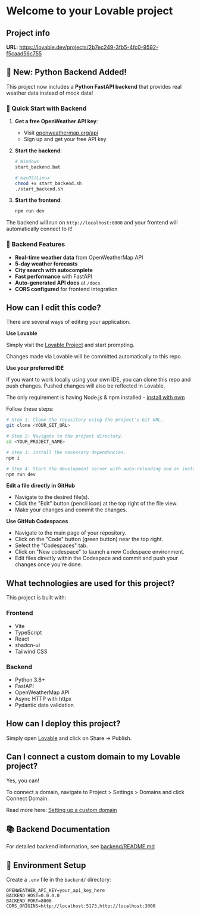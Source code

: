 # Welcome to your Lovable project

## Project info

**URL**: https://lovable.dev/projects/2b7ec249-3fb5-4fc0-9592-f5caad56c755

## 🌟 New: Python Backend Added!

This project now includes a **Python FastAPI backend** that provides real weather data instead of mock data!

### 🚀 Quick Start with Backend

1. **Get a free OpenWeather API key**:
   - Visit [openweathermap.org/api](https://openweathermap.org/api)
   - Sign up and get your free API key

2. **Start the backend**:
   ```bash
   # Windows
   start_backend.bat
   
   # macOS/Linux
   chmod +x start_backend.sh
   ./start_backend.sh
   ```

3. **Start the frontend**:
   ```bash
   npm run dev
   ```

The backend will run on `http://localhost:8000` and your frontend will automatically connect to it!

### 🔧 Backend Features

- **Real-time weather data** from OpenWeatherMap API
- **5-day weather forecasts**
- **City search with autocomplete**
- **Fast performance** with FastAPI
- **Auto-generated API docs** at `/docs`
- **CORS configured** for frontend integration

## How can I edit this code?

There are several ways of editing your application.

**Use Lovable**

Simply visit the [Lovable Project](https://lovable.dev/projects/2b7ec249-3fb5-4fc0-9592-f5caad56c755) and start prompting.

Changes made via Lovable will be committed automatically to this repo.

**Use your preferred IDE**

If you want to work locally using your own IDE, you can clone this repo and push changes. Pushed changes will also be reflected in Lovable.

The only requirement is having Node.js & npm installed - [install with nvm](https://github.com/nvm-sh/nvm#installing-and-updating)

Follow these steps:

```sh
# Step 1: Clone the repository using the project's Git URL.
git clone <YOUR_GIT_URL>

# Step 2: Navigate to the project directory.
cd <YOUR_PROJECT_NAME>

# Step 3: Install the necessary dependencies.
npm i

# Step 4: Start the development server with auto-reloading and an instant preview.
npm run dev
```

**Edit a file directly in GitHub**

- Navigate to the desired file(s).
- Click the "Edit" button (pencil icon) at the top right of the file view.
- Make your changes and commit the changes.

**Use GitHub Codespaces**

- Navigate to the main page of your repository.
- Click on the "Code" button (green button) near the top right.
- Select the "Codespaces" tab.
- Click on "New codespace" to launch a new Codespace environment.
- Edit files directly within the Codespace and commit and push your changes once you're done.

## What technologies are used for this project?

This project is built with:

### Frontend
- Vite
- TypeScript
- React
- shadcn-ui
- Tailwind CSS

### Backend
- Python 3.8+
- FastAPI
- OpenWeatherMap API
- Async HTTP with httpx
- Pydantic data validation

## How can I deploy this project?

Simply open [Lovable](https://lovable.dev/projects/2b7ec249-3fb5-4fc0-9592-f5caad56c755) and click on Share -> Publish.

## Can I connect a custom domain to my Lovable project?

Yes, you can!

To connect a domain, navigate to Project > Settings > Domains and click Connect Domain.

Read more here: [Setting up a custom domain](https://docs.lovable.dev/tips-tricks/custom-domain#step-by-step-guide)

## 📚 Backend Documentation

For detailed backend information, see [backend/README.md](backend/README.md)

## 🔑 Environment Setup

Create a `.env` file in the `backend/` directory:

```env
OPENWEATHER_API_KEY=your_api_key_here
BACKEND_HOST=0.0.0.0
BACKEND_PORT=8000
CORS_ORIGINS=http://localhost:5173,http://localhost:3000
```
